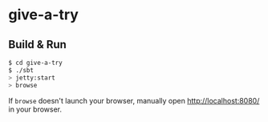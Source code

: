# give-a-try #

## Build & Run ##

```sh
$ cd give-a-try
$ ./sbt
> jetty:start
> browse
```

If `browse` doesn't launch your browser, manually open [http://localhost:8080/](http://localhost:8080/) in your browser.
